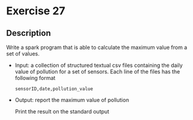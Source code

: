 # Exercise 27

## Description

Write a spark program that is able to calculate the maximum value
from a set of values.

 - Input: a collection of structured textual csv files
   containing the daily value of pollution for a set of sensors.
   Each line of the files has the following format

   `sensorID,date,pollution_value`

 - Output: report the maximum value of pollution

   Print the result on the standard output
